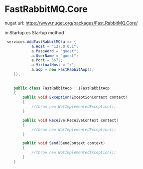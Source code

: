 # FastRabbitMQ.Core
nuget url: https://www.nuget.org/packages/Fast.RabbitMQ.Core/

in Startup.cs Startup mothod
```csharp
 services.AddFastRabbitMQ(a => {
            a.Host = "127.0.0.1";
            a.PassWord = "guest";
            a.UserName = "guest";
            a.Port = 5672;
            a.VirtualHost = "/";
            a.aop = new FastRabbitAop();
    });
    
    
    public class FastRabbitAop : IFastRabbitAop
    {
        public void Exception(ExceptionContext context)
        {
            //throw new NotImplementedException();
        }

        public void Receive(ReceiveContext context)
        {
            //throw new NotImplementedException();
        }

        public void Send(SendContext context)
        {
            //throw new NotImplementedException();
        }
    }
